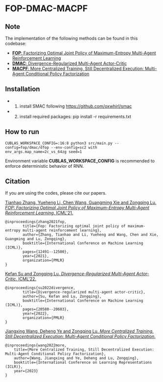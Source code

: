 # FOP-DMAC-MACPF

## Note

The implementation of the following methods can be found in this codebase:
- [**FOP**: Factorizing Optimal Joint Policy of Maximum-Entropy Multi-Agent Reinforcement Learning](https://proceedings.mlr.press/v139/zhang21m.html)
- [**DMAC**: Divergence-Regularized Multi-Agent Actor-Critic](https://proceedings.mlr.press/v162/su22b.html)
- [**MACPF**: More Centralized Training, Still Decentralized Execution: Multi-Agent Conditional Policy Factorization](https://arxiv.org/abs/2209.12681) 

## Installation

- 1. install SMAC following https://github.com/oxwhirl/smac
- 2. install required packages: pip install -r requirements.txt 

## How to run

```
CUBLAS_WORKSPACE_CONFIG=:16:8 python3 src/main.py --config=fop/dmac/dfop --env-config=sc2 with env_args.map_name=2c_vs_64zg seed=1
```
Environment variable **CUBLAS_WORKSPACE_CONFIG** is recommended to enforce deterministic behavior of RNN.

<!---
## Results

Here, we provide results in three different SMAC scenarios using default hyperparameters.
![3s_vs_3z](./img/3s_vs_3z.png)![2c_vs_64zg](./img/2c_vs_64zg.png)![MMM2](./img/MMM2.png)
--->

## Citation

If you are using the codes, please cite our papers.

[Tianhao Zhang, Yueheng Li, Chen Wang, Guangming Xie and Zongqing Lu. *FOP: Factorizing Optimal Joint Policy of Maximum-Entropy Multi-Agent Reinforcement Learning*. ICML'21.](https://proceedings.mlr.press/v139/zhang21m.html)

    @inproceedings{zhang2021fop,
            title={Fop: Factorizing optimal joint policy of maximum-entropy multi-agent reinforcement learning},
            author={Zhang, Tianhao and Li, Yueheng and Wang, Chen and Xie, Guangming and Lu, Zongqing},
            booktitle={International Conference on Machine Learning (ICML)},
            pages={12491--12500},
            year={2021},
            organization={PMLR}
    }

[Kefan Su and Zongqing Lu. *Divergence-Regularized Multi-Agent Actor-Critic*. ICML'22.](https://proceedings.mlr.press/v162/su22b.html)

    @inproceedings{su2022divergence,
            title={Divergence-regularized multi-agent actor-critic},
            author={Su, Kefan and Lu, Zongqing},
            booktitle={International Conference on Machine Learning (ICML)},
            pages={20580--20603},
            year={2022},
            organization={PMLR}
    }

[Jiangxing Wang, Deheng Ye and Zongqing Lu. *More Centralized Training, Still Decentralized Execution: Multi-Agent Conditional Policy Factorization*.](https://openreview.net/forum?id=znLlSgN-4S0)

    @inproceedings{wang2022more,
        title={More Centralized Training, Still Decentralized Execution: Multi-Agent Conditional Policy Factorization},
        author={Wang, Jiangxing and Ye, Deheng and Lu, Zongqing},
        booktitle={International Conference on Learning Representations (ICLR)},
        year={2023}
    }
